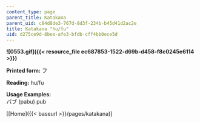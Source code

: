 ```yaml
---
content_type: page
parent_title: Katakana
parent_uid: c84d8de3-767d-8d3f-234b-b45d41d2ac2e
title: Katakana "hu/fu"
uid: d275ce9d-8bee-afe3-bfdb-cff4bb0ece5d
---
```


**![0553.gif]({{< resource_file ec687853-1522-d69b-d458-f8c0245e6114 >}})**

**Printed form:** フ

**Reading:** hu/fu

**Usage Examples:**  
パブ (pabu) pub

\[[Home]({{< baseurl >}}/pages/katakana)\]